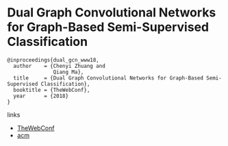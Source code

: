 # Dual Graph Convolutional Networks for Graph-Based Semi-Supervised Classification

```
@inproceedings{dual_gcn_www18,
  author    = {Chenyi Zhuang and
               Qiang Ma},
  title     = {Dual Graph Convolutional Networks for Graph-Based Semi-Supervised Classification},
  booktitle = {TheWebConf},
  year      = {2018}
}
```

links
- [TheWebConf](https://www2018.thewebconf.org/program/social-network-analysis/)
- [acm](http://delivery.acm.org/10.1145/3190000/3186116/p499-zhuang.html?ip=117.192.103.226&id=3186116&acc=OPENTOC&key=4D4702B0C3E38B35%2E4D4702B0C3E38B35%2E4D4702B0C3E38B35%2E4DD68F0663C025AA&__acm__=1524675993_6ebfc289d7dcc87ac8c997cb17e83b1e)
